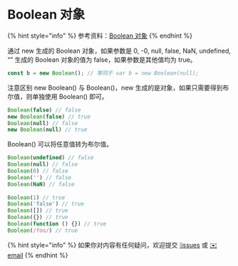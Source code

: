 # Boolean 对象

{% hint style="info" %}
参考资料：[Boolean 对象](https://wangdoc.com/javascript/stdlib/boolean.html)
{% endhint %}

通过 new 生成的 Boolean 对象，如果参数是 0, -0, null, false, NaN, undefined, “” 生成的 Boolean 对象的值为 false，如果参数是其他值均为 true。

```javascript
const b = new Boolean(); // 等同于 var b = new Boolean(null);
```

注意区别 new Boolean\(\) 与 Boolean\(\)，new 生成的是对象，如果只需要得到布尔值，则单独使用 Boolean\(\) 即可。

```javascript
Boolean(false) // false
new Boolean(false) // true
Boolean(null) // false
new Boolean(null) // true
```

Boolean\(\) 可以将任意值转为布尔值。

```javascript
Boolean(undefined) // false
Boolean(null) // false
Boolean(0) // false
Boolean('') // false
Boolean(NaN) // false
​
Boolean(1) // true
Boolean('false') // true
Boolean([]) // true
Boolean({}) // true
Boolean(function () {}) // true
Boolean(/foo/) // true
```

{% hint style="info" %}
如果你对内容有任何疑问，欢迎提交 [❕issues](https://github.com/MrEnvision/Front-end_learning_notes/issues) 或 [ ✉️ email](mailto:EnvisionShen@gmail.com)
{% endhint %}

